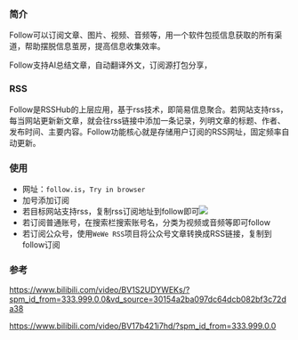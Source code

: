 ### 简介

Follow可以订阅文章、图片、视频、音频等，用一个软件包揽信息获取的所有渠道，帮助摆脱信息茧房，提高信息收集效率。

Follow支持AI总结文章，自动翻译外文，订阅源打包分享，

### RSS

Follow是RSSHub的上层应用，基于rss技术，即简易信息聚合。若网站支持rss，每当网站更新新文章，就会往rss链接中添加一条记录，列明文章的标题、作者、发布时间、主要内容。Follow功能核心就是存储用户订阅的RSS网址，固定频率自动更新。



### 使用

- 网址：`follow.is`，`Try in browser`
- 加号添加订阅
- 若目标网站支持rss，复制rss订阅地址到follow即可![](E:\Users\93914\Desktop\微信截图_20250110180539.png)
- 若订阅普通账号，在搜索栏搜索账号名，分类为视频或音频等即可follow
- 若订阅公众号，使用`WeWe RSS`项目将公众号文章转换成RSS链接，复制到follow订阅







### 参考

https://www.bilibili.com/video/BV1S2UDYWEKs/?spm_id_from=333.999.0.0&vd_source=30154a2ba097dc64dcb082bf3c72da38

https://www.bilibili.com/video/BV17b421i7hd/?spm_id_from=333.999.0.0
<!-- ##{"script":"<script src='https://blog.meekdai.com/Gmeek/plugins/GmeekVercount.js'></script>"}## -->